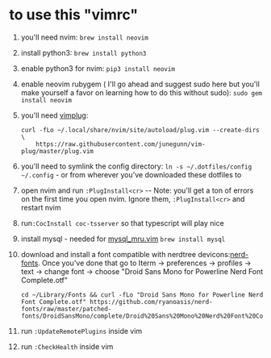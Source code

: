# to use this "vimrc"

1. you'll need nvim: `brew install neovim`
2. install python3: `brew install python3`
3. enable python3 for nvim: `pip3 install neovim`
4. enable neovim rubygem ( I'll go ahead and suggest sudo here but you'll make yourself a favor on learning how to do this without sudo): `sudo gem install neovim`
5. you'll need [vimplug](https://github.com/junegunn/vim-plug): 

    ```
    curl -fLo ~/.local/share/nvim/site/autoload/plug.vim --create-dirs \
        https://raw.githubusercontent.com/junegunn/vim-plug/master/plug.vim
    ```

6. you'll need to symlink the config directory: `ln -s ~/.dotfiles/config ~/.config` - or from wherever you've downloaded these dotfiles to
7. open nvim and run `:PlugInstall<cr>` -- Note: you'll get a ton of errors on the first time you open nvim. Ignore them, `:PlugInstall<cr>` and restart nvim
8. run`:CocInstall coc-tsserver` so that typescript will play nice
9. install mysql - needed for [mysql_mru.vim](https://github.com/sudavid4/mysql-mru.vim)  `brew install mysql`
10. download and install a font compatible with nerdtree devicons:[nerd-fonts](https://github.com/ryanoasis/nerd-fonts#combinations). Once you've done that go to Iterm -> preferences -> profiles -> text -> change font -> choose "Droid Sans Mono for Powerline Nerd Font Complete.otf"
    ```
    cd ~/Library/Fonts && curl -fLo "Droid Sans Mono for Powerline Nerd Font Complete.otf" https://github.com/ryanoasis/nerd-fonts/raw/master/patched-fonts/DroidSansMono/complete/Droid%20Sans%20Mono%20Nerd%20Font%20Complete.otf
    ```
11. run `:UpdateRemotePlugins` inside vim
12. run `:CheckHealth` inside vim
